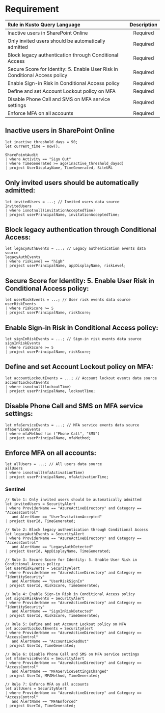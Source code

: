 # Requirement
| Rule in Kusto Query Language | Description |
| :--- | :-----------: |
| Inactive users in SharePoint Online | Required |
| Only invited users should be automatically admitted | Required |
| Block legacy authentication through Conditional Access | Required |
| Secure Score for Identity: 5. Enable User Risk in Conditional Access policy | Required |
| Enable Sign-in Risk in Conditional Access policy | Required |
| Define and set Account Lockout policy on MFA | Required |
| Disable Phone Call and SMS on MFA service settings | Required |
| Enforce MFA on all accounts | Required |



## Inactive users in SharePoint Online

```KQL
let inactive_threshold_days = 90;
let current_time = now();

SharePointAudit
| where Activity == "Sign Out"
| where TimeGenerated >= ago(inactive_threshold_daysd)
| project UserDisplayName, TimeGenerated, SiteURL
```

## Only invited users should be automatically admitted:
```KQL
let invitedUsers = ...; // Invited users data source
InvitedUsers
| where isnotnull(invitationAcceptedTime) 
| project userPrincipalName, invitationAcceptedTime;
```

## Block legacy authentication through Conditional Access:
```KQL
let legacyAuthEvents = ...; // Legacy authentication events data source
legacyAuthEvents
| where riskLevel == "high"
| project userPrincipalName, appDisplayName, riskLevel;
```

## Secure Score for Identity: 5. Enable User Risk in Conditional Access policy:
```KQL
let userRiskEvents = ...; // User risk events data source
userRiskEvents
| where riskScore >= 5 
| project userPrincipalName, riskScore;
```

## Enable Sign-in Risk in Conditional Access policy:
```KQL
let signInRiskEvents = ...; // Sign-in risk events data source
signInRiskEvents
| where riskScore >= 5 
| project userPrincipalName, riskScore;
```

## Define and set Account Lockout policy on MFA:
```KQL
let accountLockoutEvents = ...; // Account lockout events data source
accountLockoutEvents
| where isnotnull(lockoutTime) 
| project userPrincipalName, lockoutTime;
```

## Disable Phone Call and SMS on MFA service settings:
```KQL
let mfaServiceEvents = ...; // MFA service events data source
mfaServiceEvents
| where mfaMethod !in ("Phone Call", "SMS") 
| project userPrincipalName, mfaMethod;
```

## Enforce MFA on all accounts:

```KQL
let allUsers = ...; // All users data source
allUsers
| where isnotnull(mfaActivationTime) 
| project userPrincipalName, mfaActivationTime;
```



### Sentinel

``` KQL
// Rule 1: Only invited users should be automatically admitted
let invitedUsers = SecurityAlert
| where ProviderName == "AzureActiveDirectory" and Category == "AccessControl" 
   and AlertName == "UserInvitationAccepted" 
| project UserId, TimeGenerated;

// Rule 2: Block legacy authentication through Conditional Access
let legacyAuthEvents = SecurityAlert
| where ProviderName == "AzureActiveDirectory" and Category == "AccessControl" 
   and AlertName == "LegacyAuthDetected" 
| project UserId, AppDisplayName, TimeGenerated;

// Rule 3: Secure Score for Identity: 5. Enable User Risk in Conditional Access policy
let userRiskEvents = SecurityAlert
| where ProviderName == "AzureActiveDirectory" and Category == "IdentitySecurity" 
   and AlertName == "UserRiskSignIn" 
| project UserId, RiskScore, TimeGenerated;

// Rule 4: Enable Sign-in Risk in Conditional Access policy
let signInRiskEvents = SecurityAlert
| where ProviderName == "AzureActiveDirectory" and Category == "IdentitySecurity" 
   and AlertName == "SignInRiskDetected" 
| project UserId, RiskScore, TimeGenerated;

// Rule 5: Define and set Account Lockout policy on MFA
let accountLockoutEvents = SecurityAlert
| where ProviderName == "AzureActiveDirectory" and Category == "AccessControl" 
   and AlertName == "AccountLockedOut" 
| project UserId, TimeGenerated;

// Rule 6: Disable Phone Call and SMS on MFA service settings
let mfaServiceEvents = SecurityAlert
| where ProviderName == "AzureActiveDirectory" and Category == "AccessControl" 
   and AlertName == "MFAServiceSettingsChanged" 
| project UserId, MFAMethod, TimeGenerated;

// Rule 7: Enforce MFA on all accounts
let allUsers = SecurityAlert
| where ProviderName == "AzureActiveDirectory" and Category == "AccessControl" 
   and AlertName == "MFAEnforced" 
| project UserId, TimeGenerated;
```

